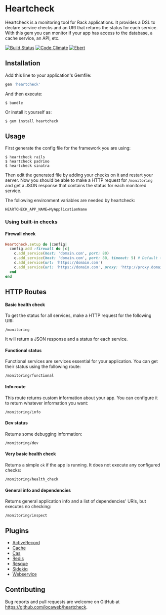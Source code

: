 # Heartcheck

Heartcheck is a monitoring tool for Rack applications. It provides a DSL to
declare service checks and an URI that returns the status for each service.
With this gem you can monitor if your app has access to the database, a cache
service, an API, etc.

[![Build Status](https://travis-ci.org/locaweb/heartcheck.svg)](https://travis-ci.org/locaweb/heartcheck)
[![Code Climate](https://codeclimate.com/github/locaweb/heartcheck/badges/gpa.svg)](https://codeclimate.com/github/locaweb/heartcheck)
[![Ebert](https://ebertapp.io/github/locaweb/heartcheck.svg)](https://ebertapp.io/github/locaweb/heartcheck)

## Installation

Add this line to your application's Gemfile:

```ruby
gem 'heartcheck'
```

And then execute:

    $ bundle

Or install it yourself as:

    $ gem install heartcheck

## Usage

First generate the config file for the framework you are using:

    $ heartcheck rails
    $ heartcheck padrino
    $ heartcheck sinatra

Then edit the generated file by adding your checks on it and restart your
server. Now you should be able to make a HTTP request for `/monitoring` and
get a JSON response that contains the status for each monitored service.

The following environment variables are needed by heartcheck:

    HEARTCHECK_APP_NAME=MyApplicationName


### Using built-in checks

#### Firewall check

```ruby
Heartcheck.setup do |config|
  config.add :firewall do |c|
    c.add_service(host: 'domain.com', port: 80)
    c.add_service(host: 'domain.com', port: 80, timeout: 5) # Default timeout is 2 seconds
    c.add_service(url: 'https://domain.com')
    c.add_service(url: 'https://domain.com', proxy: 'http://proxy.domain.com')
  end
end
```

## HTTP Routes

#### Basic health check

To get the status for all services, make a HTTP request for the following URI:

    /monitoring

It will return a JSON response and a status for each service.

#### Functional status

Functional services are services essential for your application. You can get
their status using the following route:

    /monitoring/functional

#### Info route

This route returns custom information about your app. You can configure it to
return whatever information you want:

    /monitoring/info

#### Dev status

Returns some debugging information:

    /monitoring/dev

#### Very basic health check

Returns a simple `ok` if the app is running. It does not execute any configured
checks:

    /monitoring/health_check


#### General info and dependencies

Returns general application info and a list of dependencies' URIs, but executes no checking:

    /monitoring/inspect

## Plugins

* [ActiveRecord](https://github.com/locaweb/heartcheck-activerecord)
* [Cache](https://github.com/locaweb/heartcheck-cache)
* [Cas](https://github.com/locaweb/heartcheck-cas)
* [Redis](https://github.com/locaweb/heartcheck-redis)
* [Resque](https://github.com/locaweb/heartcheck-resque)
* [Sidekiq](https://github.com/locaweb/heartcheck-sidekiq)
* [Webservice](https://github.com/locaweb/heartcheck-webservice)

## Contributing

Bug reports and pull requests are welcome on GitHub at
https://github.com/locaweb/heartcheck.
